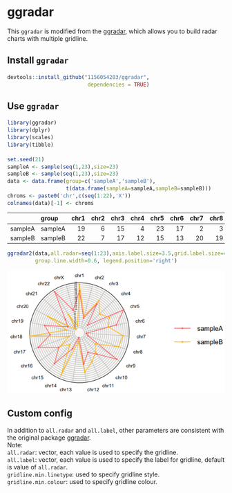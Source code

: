 ggradar
================

This `ggradar` is modified from the [ggradar](https://github.com/ricardo-bion/ggradar), which allows you to build radar charts with multiple gridline.

## Install `ggradar`

``` r
devtools::install_github("1156054203/ggradar", 
                          dependencies = TRUE)
```

## Use `ggradar`

``` r
library(ggradar)
library(dplyr)
library(scales)
library(tibble)

set.seed(21)
sampleA <- sample(seq(1,23),size=23)
sampleB <- sample(seq(1,23),size=23)
data <- data.frame(group=c('sampleA','sampleB'),
                   t(data.frame(sampleA=sampleA,sampleB=sampleB)))
chroms <- paste0('chr',c(seq(1:22),'X'))
colnames(data)[-1] <- chroms
```

|        |group   | chr1| chr2| chr3| chr4| chr5| chr6| chr7| chr8| chr9|
|:-------|:-------|----:|----:|----:|----:|----:|----:|----:|----:|----:|
|sampleA |sampleA |   19|    6|   15|    4|   23|   17|    2|    3|   21|
|sampleB |sampleB |   22|    7|   17|   12|   15|   13|   20|   19|    8|


``` r
ggradar2(data,all.radar=seq(1:23),axis.label.size=3.5,grid.label.size=4,group.point.size=1,
         group.line.width=0.6, legend.position='right')
```

![](tests/figure_test.png)<!-- -->

## Custom config

In addition to `all.radar` and `all.label`, other parameters are consistent with the original package [ggradar](https://github.com/ricardo-bion/ggradar).  
Note:  
`all.radar`: vector, each value is used to specify the gridline.  
`all.label`: vector, each value is used to specify the label for gridline, default is value of `all.radar`.  
`gridline.min.linetype`: used to specify gridline style.  
`gridline.min.colour`: used to specify gridline colour.  
